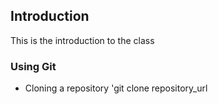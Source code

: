 ## Introduction

This is the introduction to the class

### Using Git

- Cloning a repository
'git clone repository_url
